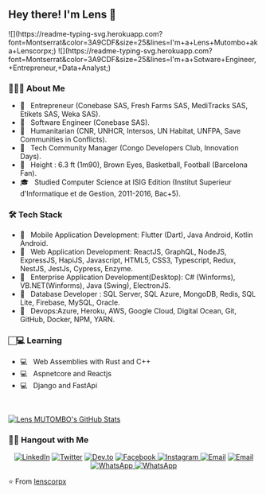 
<h2> Hey there! I'm Lens 👋</h2>
![](https://readme-typing-svg.herokuapp.com?font=Montserrat&color=3A9CDF&size=25&lines=I'm+a+Lens+Mutombo+aka+Lenscorpx;)
![](https://readme-typing-svg.herokuapp.com?font=Montserrat&color=3A9CDF&size=25&lines=I'm+a+Sotware+Engineer,+Entrepreneur,+Data+Analyst;)
<h3> 👨🏻‍💻 About Me </h3>

- 🤔 &nbsp; Entrepreneur (Conebase SAS, Fresh Farms SAS, MediTracks SAS, Etikets SAS, Weka SAS).
- 🤔 &nbsp; Software Engineer (Conebase SAS).
- 🤔 &nbsp; Humanitarian (CNR, UNHCR, Intersos, UN Habitat, UNFPA, Save Communities in Conflicts).
- 🤔 &nbsp; Tech Community Manager (Congo Developers Club, Innovation Days).
- 🤔 &nbsp; Height : 6.3 ft (1m90), Brown Eyes, Basketball, Football (Barcelona Fan).
- 🎓 &nbsp; Studied Computer Science at ISIG Edition (Institut Superieur d'Informatique et de Gestion, 2011-2016, Bac+5).

<h3>🛠 Tech Stack</h3>

- 💼 &nbsp; Mobile Application Development: Flutter (Dart), Java Android, Kotlin Android.
- 💼 &nbsp; Web Application Development: ReactJS, GraphQL, NodeJS, ExpressJS, HapiJS, Javascript, HTML5, CSS3, Typescript, Redux, NestJS, JestJs, Cypress, Enzyme.
- 💼 &nbsp; Enterprise Application Development(Desktop): C# (Winforms), VB.NET(Winforms), Java (Swing), ElectronJS.
- 💼 &nbsp; Database Developer : SQL Server, SQL Azure, MongoDB, Redis, SQL Lite, Firebase, MySQL, Oracle.
- 💼 &nbsp; Devops:Azure, Heroku, AWS, Google Cloud, Digital Ocean, Git, GitHub, Docker, NPM, YARN.

<h3>🏻‍💻 Learning </h3>

- 💻 &nbsp; Web Assemblies with Rust and C++
- 💻 &nbsp; Aspnetcore and Reactjs
- 💻 &nbsp; Django and FastApi

<br/>

[![Lens MUTOMBO's GitHub Stats](https://github-readme-stats.vercel.app/api?username=lenscorpx&show_icons=true&count_private=true)](https://github.com/lenscorpx)


<h3> 🤝🏻 Hangout with Me </h3>

<p align="center">
<a href="https://www.linkedin.com/in/lensmutombo/"><img alt="LinkedIn" src="https://img.shields.io/badge/LinkedIn-lensmutombo-blue?style=flat-square&logo=linkedin"></a>
<a href="https://twitter.com/lenscorpx"><img alt="Twitter" src="https://img.shields.io/badge/Twitter-lensmutombo-blue?style=flat-square&logo=twitter"></a>
<a href="https://dev.to/lenscorpx"><img alt="Dev.to" src="https://img.shields.io/badge/Dev.to-lenscorpx-blue?style=flat-square&logo=dev.to"></a>
<a href="https://www.facebook.com/lensml/"><img alt="Facebook" src="https://img.shields.io/badge/Facebook-lensml-blue?style=flat-square&logo=Facebook"> </a>
<a href="https://www.instagram.com/lens_ml/"><img alt="Instagram" src="https://img.shields.io/badge/Instagram-lensml-blue?style=flat-square&logo=Instagram"> </a>
<a href="mailto:lensmutombo@outlook.com"><img alt="Email" src="https://img.shields.io/badge/Email-lensmutombo@outlook.com-red?style=flat-square&logo=Microsoft%20Outlook"></a>
<a href="mailto:lensmutombo@gmail.com"><img alt="Email" src="https://img.shields.io/badge/Email-lensmutombo@gmail.com-orange?style=flat-square&logo=Gmail"></a>
<a href="https://wa.me/243977551835/"><img alt="WhatsApp" src="https://img.shields.io/badge/WhatsApp-Lenscorpx-lime?style=flat-square&logo=WhatsApp"> </a>
<a href="https://wa.me/243824212440/"><img alt="WhatsApp" src="https://img.shields.io/badge/WhatsApp-Lenscorpx-lime?style=flat-square&logo=WhatsApp"> </a> 
</p>

⭐️ From [lenscorpx](https://github.com/lenscorpx)
